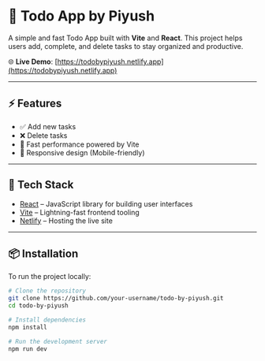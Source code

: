 # 📝 Todo App by Piyush

A simple and fast Todo App built with **Vite** and **React**. This project helps users add, complete, and delete tasks to stay organized and productive.

🌐 **Live Demo**: [https://todobypiyush.netlify.app](https://todobypiyush.netlify.app)

---

## ⚡ Features

- ✅ Add new tasks
- ❌ Delete tasks
- 💾 Fast performance powered by Vite
- 📱 Responsive design (Mobile-friendly)

---

## 🚀 Tech Stack

- [React](https://reactjs.org/) – JavaScript library for building user interfaces  
- [Vite](https://vitejs.dev/) – Lightning-fast frontend tooling  
- [Netlify](https://netlify.com/) – Hosting the live site

---

## 📦 Installation

To run the project locally:

```bash
# Clone the repository
git clone https://github.com/your-username/todo-by-piyush.git
cd todo-by-piyush

# Install dependencies
npm install

# Run the development server
npm run dev
